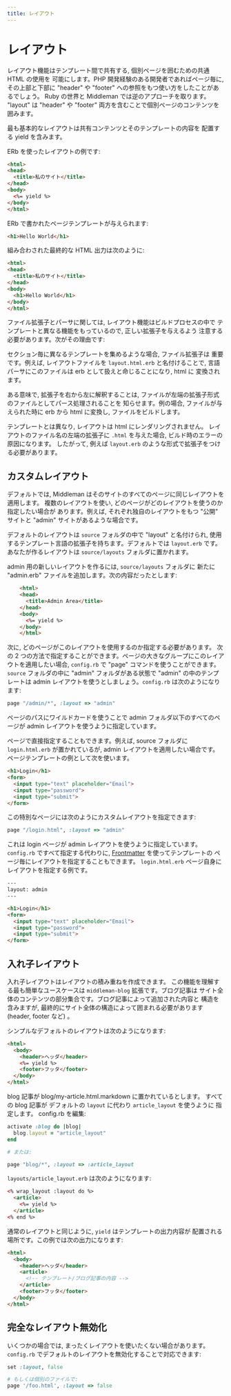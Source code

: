 ```yaml
---
title: レイアウト
---
```


# レイアウト

レイアウト機能はテンプレート間で共有する, 個別ページを囲むための共通 HTML の使用を
可能にします。PHP 開発経験のある開発者であればページ毎に,
その上部と下部に "header" や "footer" への参照をもつ使い方をしたことがあるでしょう。
Ruby の世界と Middleman では逆のアプローチを取ります。
"layout" は "header" や "footer" 両方を含むことで個別ページのコンテンツを
囲みます。

最も基本的なレイアウトは共有コンテンツとそのテンプレートの内容を
配置する yield を含みます。

ERb を使ったレイアウトの例です:

``` html
<html>
<head>
  <title>私のサイト</title>
</head>
<body>
  <%= yield %>
</body>
</html>
```

ERb で書かれたページテンプレートが与えられます:

``` html
<h1>Hello World</h1>
```

組み合わされた最終的な HTML 出力は次のように:

``` html
<html>
<head>
  <title>私のサイト</title>
</head>
<body>
  <h1>Hello World</h1>
</body>
</html>
```

ファイル拡張子とパーサに関しては, レイアウト機能はビルドプロセスの中で
テンプレートと異なる機能をもっているので, 正しい拡張子を与えるよう
注意する必要があります。次がその理由です:

セクション毎に異なるテンプレートを集めるような場合, ファイル拡張子は
重要です。例えば, レイアウトファイルを `layout.html.erb` と名付けることで,
言語パーサにこのファイルは erb として扱えと命じることになり, html に
変換されます。

ある意味で, 拡張子を右から左に解釈することは,
ファイルが左端の拡張子形式のファイルとしてパース処理されることを
知らせます。例の場合, ファイルが与えられた時に erb から html に変換し,
ファイルをビルドします。

テンプレートとは異なり, レイアウトは html にレンダリングされません。
レイアウトのファイル名の左端の拡張子に `.html` を与えた場合, ビルド時のエラーの原因になります。
したがって, 例えば `layout.erb` のような形式で拡張子をつける必要があります。

## カスタムレイアウト

デフォルトでは, Middleman はそのサイトのすべてのページに同じレイアウトを適用します。
複数のレイアウトを使い, どのページがどのレイアウトを使うのか指定したい場合が
あります。例えば, それぞれ独自のレイアウトをもつ "公開" サイトと "admin"
サイトがあるような場合です。

デフォルトのレイアウトは `source` フォルダの中で "layout" と名付けられ,
使用するテンプレート言語の拡張子を持ちます。デフォルトでは
`layout.erb` です。あなたが作るレイアウトは `source/layouts` フォルダに置かれます。

admin 用の新しいレイアウトを作るには, `source/layouts` フォルダに
新たに "admin.erb" ファイルを追加します。次の内容だったとします:

``` html
    <html>
    <head>
      <title>Admin Area</title>
    </head>
    <body>
      <%= yield %>
    </body>
    </html>
```

次に, どのページがこのレイアウトを使用するのか指定する必要があります。
次の 2 つの方法で指定することができます。ページの大きなグループにこのレイアウトを適用したい場合,
`config.rb` で "page" コマンドを使うことができます。
`source` フォルダの中に "admin" フォルダがある状態で "admin" の中のテンプレートは
admin レイアウトを使うとしましょう。`config.rb` は次のようになります:

``` ruby
page "/admin/*", :layout => "admin"
```

ページのパスにワイルドカードを使うことで admin フォルダ以下のすべてのページが admin
レイアウトを使うように指定しています。

ページで直接指定することもできます。例えば, source フォルダに
`login.html.erb` が置かれているが,
admin レイアウトを適用したい場合です。ページテンプレートの例として次を使います。

``` html
<h1>Login</h1>
<form>
  <input type="text" placeholder="Email">
  <input type="password">
  <input type="submit">
</form>
```

この特別なページには次のようにカスタムレイアウトを指定できます:

``` ruby
page "/login.html", :layout => "admin"
```

これは login ページが admin レイアウトを使うように指定しています。
`config.rb` ですべて指定する代わりに, [Frontmatter] を使ってテンプレートの
ページ毎にレイアウトを指定することもできます。
`login.html.erb` ページ自身にレイアウトを指定する例です。

``` html
---
layout: admin
---

<h1>Login</h1>
<form>
  <input type="text" placeholder="Email">
  <input type="password">
  <input type="submit">
</form>
```

<h2 id="nested-layouts">入れ子レイアウト</h2>

入れ子レイアウトはレイアウトの積み重ねを作成できます。
この機能を理解する最も簡単なユースケースは `middleman-blog` 拡張です。ブログ記事は
サイト全体のコンテンツの部分集合です。ブログ記事によって追加された内容と
構造を含みますが, 最終的にサイト全体の構造によって囲まれる必要があります (header,
footer など) 。

シンプルなデフォルトのレイアウトは次のようになります:

``` html
<html>
  <body>
    <header>ヘッダ</header>
    <%= yield %>
    <footer>フッタ</footer>
  </body>
</html>
```

blog 記事が blog/my-article.html.markdown に置かれているとします。
すべての blog 記事が デフォルトの `layout` に代わり `article_layout` を使うように
指定します。 config.rb を編集:

``` ruby
activate :blog do |blog|
  blog.layout = "article_layout"
end

# または:

page "blog/*", :layout => :article_layout
```

`layouts/article_layout.erb` は次のようになります:

``` html
<% wrap_layout :layout do %>
  <article>
    <%= yield %>
  </article>
<% end %>
```

通常のレイアウトと同じように, `yield` はテンプレートの出力内容が
配置される場所です。この例では次の出力になります:

``` html
<html>
  <body>
    <header>ヘッダ</header>
    <article>
      <!-- テンプレート/ブログ記事の内容 -->
    </article>
    <footer>フッタ</footer>
  </body>
</html>
```

## 完全なレイアウト無効化

いくつかの場合では, まったくレイアウトを使いたくない場合があります。
`config.rb` でデフォルトのレイアウトを無効化することで対応できます:

``` ruby
set :layout, false

# もしくは個別のファイルで:
page '/foo.html', :layout => false
```

[Frontmatter]: /jp/basics/frontmatter/
